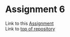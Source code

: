 # Assignment 6
Link to this [Assignment](https://github.com/ondrasouk/Digital-electronics-1/tree/main/Labs/06-display_driver)  
Link to [top of repository](https://github.com/ondrasouk/Digital-electronics-1)

